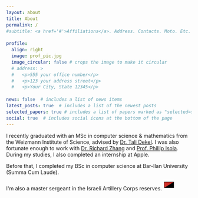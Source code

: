 ```yaml
---
layout: about
title: About
permalink: /
#subtitle: <a href='#'>Affiliations</a>. Address. Contacts. Moto. Etc.

profile:
  align: right
  image: prof_pic.jpg
  image_circular: false # crops the image to make it circular
  # address: >
  #   <p>555 your office number</p>
  #   <p>123 your address street</p>
  #   <p>Your City, State 12345</p>

news: false  # includes a list of news items
latest_posts: true  # includes a list of the newest posts
selected_papers: true # includes a list of papers marked as "selected={true}"
social: true  # includes social icons at the bottom of the page
---
```


I recently graduated with an MSc in computer science & mathematics from the Weizmann Institute of Science, advised by <a href="https://www.weizmann.ac.il/math/dekel/home">Dr. Tali Dekel</a>. I was also fortunate enough to work with <a href="https://richzhang.github.io/">Dr. Richard Zhang</a> and <a href="https://web.mit.edu/phillipi/">Prof. Phillip Isola</a>. During my studies, I also completed an internship at Apple.

Before that, I completed my BSc in computer science at Bar-Ilan University (Summa Cum Laude).

I'm also a master sergeant in the Israeli Artillery Corps reserves. <img src="assets/img/red-black.png" style="
    width: 30px;
    margin-top: -3px;
">

<!-- Put your address / P.O. box / other info right below your picture. You can also disable any of these elements by editing `profile` property of the YAML header of your `_pages/about.md`. Edit `_bibliography/papers.bib` and Jekyll will render your [publications page](/al-folio/publications/) automatically. -->

<!-- Link to your social media connections, too. This theme is set up to use [Font Awesome icons](http://fortawesome.github.io/Font-Awesome/) and [Academicons](https://jpswalsh.github.io/academicons/), like the ones below. Add your Facebook, Twitter, LinkedIn, Google Scholar, or just disable all of them. -->
